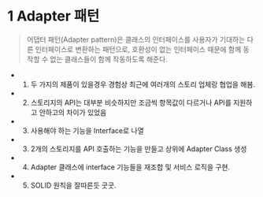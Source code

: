 # 1 Adapter 패턴

>어댑터 패턴(Adapter pattern)은 클래스의 인터페이스를 사용자가 기대하는 다른 인터페이스로 변환하는 패턴으로, 호환성이 없는 인터페이스 때문에 함께 동작할 수 없는 클래스들이 함께 작동하도록 해준다.

* 1. 두 가지의 제품이 있을경우 경험상 최근에 여러개의 스토리 업체랑 협업을 해봄.
* 2. 스토리지의 API는 대부분 비슷하지만 조금씩 항목값이 다르거나 API를 지원하고 안하고의 차이가 있었음
* 3. 사용해야 하는 기능을 Interface로 나열
* 3. 2개의 스토리지를 API 호출하는 기능을 만들고 상위에 Adapter Class 생성
* 4. Adapter 클래스에 interface 기능들을 재조합 및 서비스 로직을 구현. 
* 5. SOLID 원칙을 잘따른듯 굿굿.
